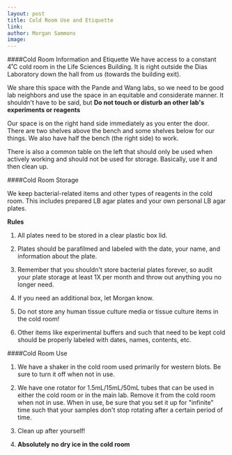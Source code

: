 ```yaml
---
layout: post
title: Cold Room Use and Etiquette
link: 
author: Morgan Sammons
image: 
---
```


####Cold Room Information and Etiquette
We have access to a constant 4˚C cold room in the Life Sciences Building. It is right outside the Dias Laboratory down the hall from us (towards the building exit). 

We share this space with the Pande and Wang labs, so we need to be good lab neighbors and use the space in an equitable and considerate manner. It shouldn't have to be said, but **Do not touch or disturb an other lab's experiments or reagents**

Our space is on the right hand side immediately as you enter the door. There are two shelves above the bench and some shelves below for our things. We also have half the bench (the right side) to work. 

There is also a common table on the left that should only be used when actively working and should not be used for storage. Basically, use it and then clean up. 


####Cold Room Storage

We keep bacterial-related items and other types of reagents in the cold room. This includes prepared LB agar plates and your own personal LB agar plates. 

**Rules**

1. All plates need to be stored in a clear plastic box lid. 

2. Plates should be parafilmed and labeled with the date, your name, and information about the plate. 

3. Remember that you shouldn't store bacterial plates forever, so audit your plate storage at least 1X per month and throw out anything you no longer need. 

4. If you need an additional box, let Morgan know. 

5. Do not store any human tissue culture media or tissue culture items in the cold room!

6. Other items like experimental buffers and such that need to be kept cold should be properly labeled with dates, names, contents, etc. 

####Cold Room Use

1. We have a shaker in the cold room used primarily for western blots. Be sure to turn it off when not in use. 

2. We have one rotator for 1.5mL/15mL/50mL tubes that can be used in either the cold room or in the main lab. Remove it from the cold room when not in use. When in use, be sure that you set it up for "infinite" time such that your samples don't stop rotating after a certain period of time. 

3. Clean up after yourself!

4. **Absolutely no dry ice in the cold room**

